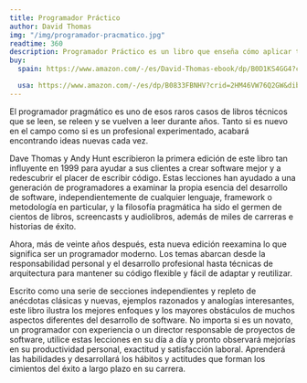 ```yaml
---
title: Programador Práctico
author: David Thomas
img: "/img/programador-pracmatico.jpg"
readtime: 360
description: Programador Práctico es un libro que enseña cómo aplicar técnicas de programación prácticas y eficientes para resolver problemas de manera efectiva. Basado en el enfoque de programación pragmática, ofrece herramientas y métodos para mejorar la calidad del código, la productividad y la satisfacción del desarrollador.
buy:
  spain: https://www.amazon.com/-/es/David-Thomas-ebook/dp/B0D1KS4GG4?crid=2HM46VW76Q2GW&dib=eyJ2IjoiMSJ9.PoG8IfkK0oy50hTJwFNREAIPhbHgksdF3n_FhCJZitROCI-sVUH_evNJxbr4ttHlALc9WMkbjma6CFbYWySlHf3pBat5LhOvWfGYrRBhWduWTkg2yhRogqjrJ-3sV3qtlv4lQGSZqbnSwzgwF8Fmf9ZCOvcbLOeUPQr3AhO5qdGGvccMF9k8qzF0gaedySCM9CqEtUhT-h4ChzkDgsZ95_D0e6bSbVfS7g11xzOv34c.zESiRefIk7WKivrelN-Fm_SeP2I7WdCPH2xxb5wue38&dib_tag=se&keywords=programador+pragmatico&qid=1738468994&sprefix=programador+pra%2Caps%2C224&sr=8-4

  usa: https://www.amazon.com/-/es/dp/B0833FBNHV?crid=2HM46VW76Q2GW&dib=eyJ2IjoiMSJ9.PoG8IfkK0oy50hTJwFNREAIPhbHgksdF3n_FhCJZitROCI-sVUH_evNJxbr4ttHlALc9WMkbjma6CFbYWySlHf3pBat5LhOvWfGYrRBhWduWTkg2yhRogqjrJ-3sV3qtlv4lQGSZqbnSwzgwF8Fmf9ZCOvcbLOeUPQr3AhO5qdGGvccMF9k8qzF0gaedySCM9CqEtUhT-h4ChzkDgsZ95_D0e6bSbVfS7g11xzOv34c.zESiRefIk7WKivrelN-Fm_SeP2I7WdCPH2xxb5wue38&dib_tag=se&keywords=programador+pragmatico&qid=1738469035&sprefix=programador+pra%2Caps%2C224&sr=8-1
---
```


El programador pragmático es uno de esos raros casos de libros técnicos que se leen, se releen y se vuelven a leer durante años. Tanto si es nuevo en el campo como si es un profesional experimentado, acabará encontrando ideas nuevas cada vez.

Dave Thomas y Andy Hunt escribieron la primera edición de este libro tan influyente en 1999 para ayudar a sus clientes a crear software mejor y a redescubrir el placer de escribir código. Estas lecciones han ayudado a una generación de programadores a examinar la propia esencia del desarrollo de software, independientemente de cualquier lenguaje, framework o metodología en particular, y la filosofía pragmática ha sido el germen de cientos de libros, screencasts y audiolibros, además de miles de carreras e historias de éxito.

Ahora, más de veinte años después, esta nueva edición reexamina lo que significa ser un programador moderno. Los temas abarcan desde la responsabilidad personal y el desarrollo profesional hasta técnicas de arquitectura para mantener su código flexible y fácil de adaptar y reutilizar.

Escrito como una serie de secciones independientes y repleto de anécdotas clásicas y nuevas, ejemplos razonados y analogías interesantes, este libro ilustra los mejores enfoques y los mayores obstáculos de muchos aspectos diferentes del desarrollo de software. No importa si es un novato, un programador con experiencia o un director responsable de proyectos de software, utilice estas lecciones en su día a día y pronto observará mejorías en su productividad personal, exactitud y satisfacción laboral. Aprenderá las habilidades y desarrollará los hábitos y actitudes que forman los cimientos del éxito a largo plazo en su carrera.
